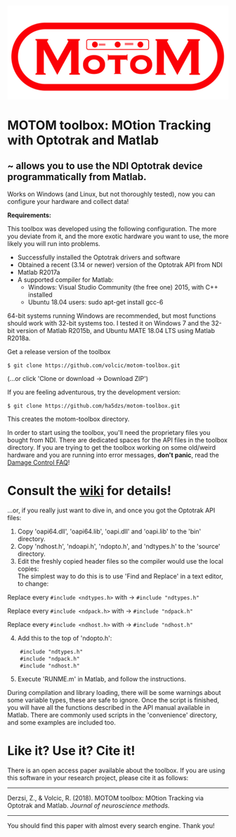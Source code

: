<img src="motom_logo.png">


# MOTOM toolbox: MOtion Tracking with Optotrak and Matlab

## ~ allows you to use the NDI Optotrak device programmatically from Matlab.
Works on Windows (and Linux, but not thoroughly tested), now you can configure your hardware and collect data!

**Requirements:**  

This toolbox was developed using the following configuration. The more you deviate from it, and the more exotic hardware you want to use, the more likely you will run into problems.
* Successfully installed the Optotrak drivers and software
* Obtained a recent (3.14 or newer) version of the Optotrak API from NDI
* Matlab R2017a
* A supported compiler for Matlab:
    * Windows: Visual Studio Community (the free one) 2015, with C++ installed
    * Ubuntu 18.04 users: sudo apt-get install gcc-6
    
64-bit systems running Windows are recommended, but most functions should work with 32-bit systems too. I tested it on Windows 7 and the 32-bit version of Matlab R2015b, and Ubuntu MATE 18.04 LTS using Matlab R2018a.

Get a release version of the toolbox
```
$ git clone https://github.com/volcic/motom-toolbox.git
```
(...or click 'Clone or download -> Download ZIP')

If you are feeling adventurous, try the development version:
```
$ git clone https://github.com/ha5dzs/motom-toolbox.git
```

This creates the motom-toolbox directory.

In order to start using the toolbox, you'll need the proprietary files you bought from NDI. There are dedicated spaces for the API files in the toolbox directory.
If you are trying to get the toolbox working on some old/weird hardware and you are running into error messages, **don't panic**, read the [Damage Control FAQ](../../wiki/Damage-Control-FAQ)!

# Consult the [wiki](../../wiki) for details!

...or, if you really just want to dive in, and once you got the Optotrak API files:
1. Copy 'oapi64.dll', 'oapi64.lib', 'oapi.dll' and 'oapi.lib' to the 'bin' directory.
2. Copy 'ndhost.h', 'ndoapi.h', 'ndopto.h', and 'ndtypes.h' to the 'source' directory.
3. Edit the freshly copied header files so the compiler would use the local copies:  
The simplest way to do this is to use 'Find and Replace' in a text editor, to change:  

Replace every `#include <ndtypes.h>` with -> `#include "ndtypes.h"`  

Replace every `#include <ndpack.h>` with -> `#include "ndpack.h"`  

Replace every `#include <ndhost.h>` with -> `#include "ndhost.h"`  

4. Add this to the top of 'ndopto.h':

```
    #include "ndtypes.h"
    #include "ndpack.h"
    #include "ndhost.h"
```


5. Execute 'RUNME.m' in Matlab, and follow the instructions.  

During compilation and library loading, there will be some warnings about some variable types, these are safe to ignore.
Once the script is finished, you will have all the functions described in the API manual available in Matlab.
There are commonly used scripts in the 'convenience' directory, and some examples are included too.

# Like it? Use it? Cite it!
There is an open access paper available about the toolbox. If you are using this software in your research project, please cite it as follows:  
***

Derzsi, Z., & Volcic, R. (2018). MOTOM toolbox: MOtion Tracking via Optotrak and Matlab. _Journal of neuroscience methods._  
***

You should find this paper with almost every search engine. Thank you!